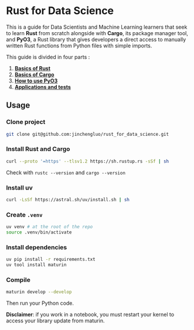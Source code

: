 # Rust for Data Science

This is a guide for Data Scientists and Machine Learning learners that seek to learn **Rust** from scratch alongside with **Cargo**, its package manager tool, and **PyO3**, a Rust library that gives developers a direct access to manually written Rust functions from Python files with simple imports.

This guide is divided in four parts : 
1. [**Basics of Rust**](./docs/rust.md)
2. [**Basics of Cargo**](./docs/cargo.md)
3. [**How to use PyO3**](./docs/pyo3.md)
4. [**Applications and tests**](./docs/applications.md)

## Usage

### Clone project
```bash
git clone git@github.com:jinchengluo/rust_for_data_science.git
```

### Install Rust and Cargo
```bash
curl --proto '=https' --tlsv1.2 https://sh.rustup.rs -sSf | sh
```

Check with `rustc --version` and `cargo --version`

### Install uv
```bash
curl -LsSf https://astral.sh/uv/install.sh | sh
```

### Create `.venv`
```bash
uv venv # at the root of the repo
source .venv/bin/activate
```

### Install dependencies
```bash
uv pip install -r requirements.txt
uv tool install maturin
```

### Compile
```bash
maturin develop --develop
```
Then run your Python code.

**Disclaimer**: if you work in a notebook, you must restart your kernel to access your library update from maturin.
